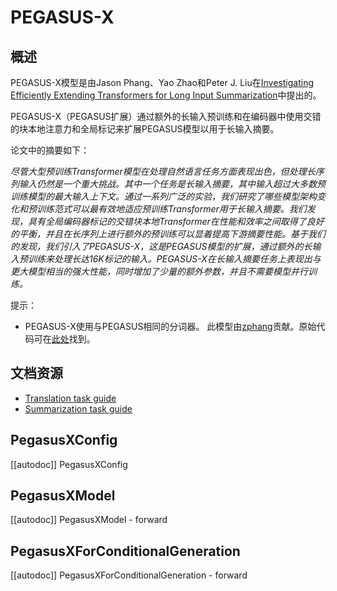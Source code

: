 <!-- 版权所有2022年HuggingFace团队保留所有权利。
根据Apache许可证第2.0版（“许可证”）获得许可；除非符合许可证的要求，否则您不得使用本文件。您可以在以下位置获取许可证的副本：
http://www.apache.org/licenses/LICENSE-2.0
除非适用法律要求或书面同意，根据许可证分发的软件以“原样”分发，不附带任何明示或暗示的担保或条件。请查看许可证以获得特定语言下的权限和限制。请注意，此文件是Markdown格式，但包含特定于我们的文档生成器（类似于MDX）的语法，可能无法正确地在您的Markdown查看器中呈现。
⚠️请注意，此文件是Markdown格式，但包含特定于我们的文档生成器（类似于MDX）的语法，可能无法正确地在您的Markdown查看器中呈现。请注意，此文件是Markdown格式，但包含特定于我们的文档生成器（类似于MDX）的语法，可能无法正确地在您的Markdown查看器中呈现。
-->
# PEGASUS-X

## 概述

PEGASUS-X模型是由Jason Phang、Yao Zhao和Peter J. Liu在[Investigating Efficiently Extending Transformers for Long Input Summarization](https://arxiv.org/abs/2208.04347)中提出的。

PEGASUS-X（PEGASUS扩展）通过额外的长输入预训练和在编码器中使用交错的块本地注意力和全局标记来扩展PEGASUS模型以用于长输入摘要。

论文中的摘要如下：

*尽管大型预训练Transformer模型在处理自然语言任务方面表现出色，但处理长序列输入仍然是一个重大挑战。其中一个任务是长输入摘要，其中输入超过大多数预训练模型的最大输入上下文。通过一系列广泛的实验，我们研究了哪些模型架构变化和预训练范式可以最有效地适应预训练Transformer用于长输入摘要。我们发现，具有全局编码器标记的交错块本地Transformer在性能和效率之间取得了良好的平衡，并且在长序列上进行额外的预训练可以显着提高下游摘要性能。基于我们的发现，我们引入了PEGASUS-X，这是PEGASUS模型的扩展，通过额外的长输入预训练来处理长达16K标记的输入。PEGASUS-X在长输入摘要任务上表现出与更大模型相当的强大性能，同时增加了少量的额外参数，并且不需要模型并行训练。*

提示：

* PEGASUS-X使用与PEGASUS相同的分词器。
此模型由[zphang](<https://huggingface.co/zphang>)贡献。原始代码可在[此处](https://github.com/google-research/pegasus)找到。

## 文档资源

- [Translation task guide](../tasks/translation)
- [Summarization task guide](../tasks/summarization)

## PegasusXConfig

[[autodoc]] PegasusXConfig


## PegasusXModel

[[autodoc]] PegasusXModel
    - forward


## PegasusXForConditionalGeneration

[[autodoc]] PegasusXForConditionalGeneration
    - forward
